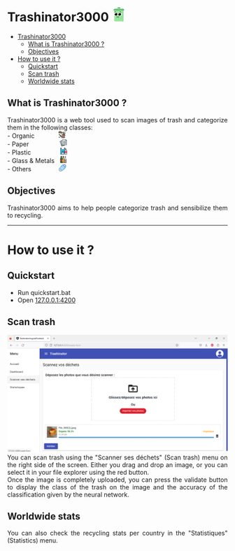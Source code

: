 # Trashinator3000 <img src="img/smile.png" alt="drawing" width="32"/>
- [Trashinator3000 ](#trashinator3000-)
  - [What is Trashinator3000 ?](#what-is-trashinator3000-)
  - [Objectives](#objectives)
- [How to use it ?](#how-to-use-it-)
  - [Quickstart](#quickstart)
  - [Scan trash](#scan-trash)
  - [Worldwide stats](#worldwide-stats)



## What is Trashinator3000 ?
<div style="text-align: justify">
Trashinator3000 is a web tool used to scan images of trash and categorize them in the following classes:<br>
- Organic
  &nbsp&nbsp&nbsp&nbsp&nbsp&nbsp&nbsp&nbsp&nbsp&nbsp&nbsp&nbsp
  <img src="img/stink.png" width="16"/><br>
- Paper
  &nbsp&nbsp&nbsp&nbsp&nbsp&nbsp&nbsp&nbsp&nbsp&nbsp&nbsp&nbsp&nbsp&nbsp&nbsp&nbsp
  <img src="img/paper.png" width="16"/><br>
- Plastic
  &nbsp&nbsp&nbsp&nbsp&nbsp&nbsp&nbsp&nbsp&nbsp&nbsp&nbsp&nbsp&nbsp&nbsp&nbsp
  <img src="img/plastic.png" width="16"/><br>
- Glass & Metals
  &nbsp
  <img src="img/glass.png" width="16"/><br>
- Others
  &nbsp&nbsp&nbsp&nbsp&nbsp&nbsp&nbsp&nbsp&nbsp&nbsp&nbsp&nbsp&nbsp&nbsp
  <img src="img/mask.png" width="16"/><br>
<div>

## Objectives
<div style="text-align: justify">
Trashinator3000 aims to help people categorize trash and sensibilize them to recycling.<br>
<div>

***

# How to use it ?

## Quickstart
- Run quickstart.bat<br>
- Open [127.0.0.1:4200](127.0.0.1:4200)

## Scan trash
<img src="img/tuto/scan.png" alt="scan"/>

<div style="text-align: justify">
You can scan trash using the "Scanner ses déchets" (Scan trash) menu on the right side of the screen. Either you drag and drop an image, or you can select it in your file explorer using the red button.<br>
Once the image is completely uploaded, you can press the validate button to display the class of the trash on the image and the accuracy of the classification given by the neural network.
<div>

## Worldwide stats
<div style="text-align: justify">
You can also check the recycling stats per country in the "Statistiques" (Statistics) menu. 
<div>